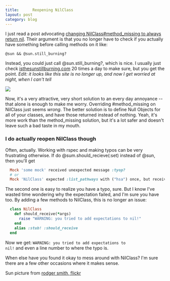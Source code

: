 ```yaml
---
title:      Reopening NilClass
layout: post
category: blog
---
```

I just read a post advocating <a href="http://blog.rubyenrails.nl/articles/2008/02/29/our-daily-method-18-nilclass-method_missing">changing NilClass#method_missing to always return nil</a>. Their argument is that you no longer have to check if you actually have something before calling methods on it like:

```
@sun && @sun.still_burning?
```

Instead, you could just call @sun.still_burning?, which is nice. I usually just check <a href="isTheSunStillBurning.com">isthesunstillburning.com</a> 20 times a day to make sure, but you get the point. _*Edit:* it looks like this site is no longer up, and now I get worried at night, when I can't tell_

<img src="http://farm1.static.flickr.com/77/158529397_d0e4a4cfb0.jpg" style="margin-right: 10em">

Now, it's a very attractive, very short solution to an every day annoyance -- that alone is enough to make me worry. Overriding #method_missing on NilClass just seems _wrong_.  The better solution is to define Null Objects for all of your classes, and have those returned instead of nothing. Yeah, it's more work than the method_missing solution, but it's a lot safer and doesn't leave such a bad taste in my mouth.

### I do actually reopen NilClass though

Often, actually. Working with rspec and making typos can be very frustrating otherwise. If do @sum.should_recieve(:set) instead of @sun, then you'll get

```ruby
  Mock 'some mock' received unexpected message :tyop?
  # or
  Mock 'NilClass' expected :list_pathways with ("hsa") once, but received it 0 times
```

The second one is easy to realize you have a typo, sure. But I know I've wasted time wondering why the expectation failed, and I'm sure you have too. By adding a few methods to NilClass, this is no longer an issue:

```ruby
  class NilClass
    def should_receive(*args)
      raise "WARNING: you tried to add expectations to nil!"
    end
    alias :stub! :should_receive
  end
```

Now we get: <code>WARNING: you tried to add expectations to nil!</code> and even a line number to where the typo is.

When else have you found it okay to mess around with NilClass? I'm sure there are a few other occasions where it makes sense.

Sun picture from <a href="http://flickr.com/photos/rogersmith/61126609/">rodger smith, flickr</a>

